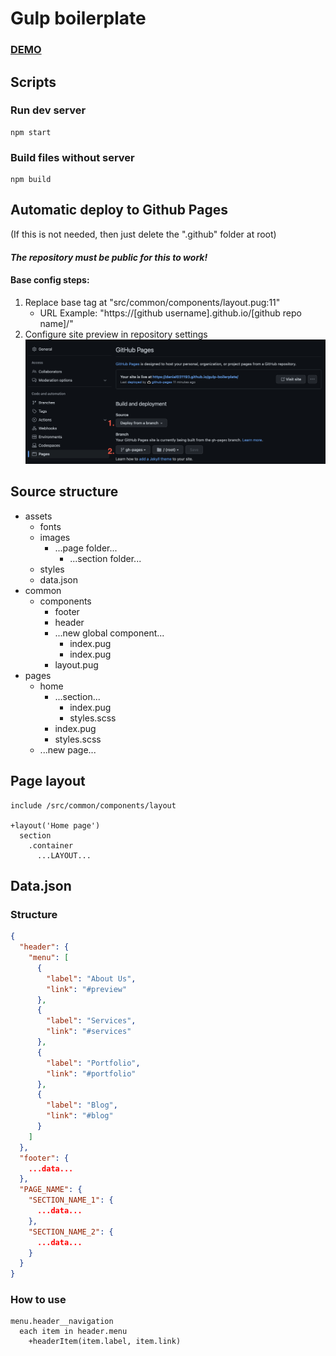 # Gulp boilerplate
### [DEMO](https://danial031193.github.io/gulp-boilerplate/)

## Scripts

### Run dev server
```
npm start
```

### Build files without server
```
npm build
```

## Automatic deploy to Github Pages

(If this is not needed, then just delete the ".github" folder at root)
#### ***The repository must be public for this to work!***

#### Base config steps:
1. Replace base tag at "src/common/components/layout.pug:11"
   - URL Example: "https://[github username].github.io/[github repo name]/"
2. Configure site preview in repository settings
![plot](./.github/readme/repo-config.png)

## Source structure

- assets
  - fonts
  - images
    - ...page folder...
      - ...section folder...
  - styles
  - data.json
- common
  - components
    - footer
    - header
    - ...new global component...
      - index.pug
      - index.pug
    - layout.pug
- pages
  - home
    - ...section...
      - index.pug
      - styles.scss
    - index.pug
    - styles.scss
  - ...new page...

## Page layout

```jade
include /src/common/components/layout

+layout('Home page')
  section
    .container
      ...LAYOUT...
```

## Data.json

### Structure

```json
{
  "header": {
    "menu": [
      {
        "label": "About Us",
        "link": "#preview"
      },
      {
        "label": "Services",
        "link": "#services"
      },
      {
        "label": "Portfolio",
        "link": "#portfolio"
      },
      {
        "label": "Blog",
        "link": "#blog"
      }
    ]
  },
  "footer": {
    ...data...
  },
  "PAGE_NAME": {
    "SECTION_NAME_1": {
      ...data...
    },
    "SECTION_NAME_2": {
      ...data...
    }
  }
}
```

### How to use

```jade
menu.header__navigation
  each item in header.menu
    +headerItem(item.label, item.link)
```

